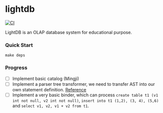 # lightdb

[![CI](https://github.com/MingjiHan99/lightdb/workflows/CI/badge.svg?branch=main)](https://github.com/MingjiHan99/lightdb/actions)

LightDB is an OLAP database system for educational purpose.

### Quick Start

```
make deps

```

### Progress

- [ ] Implement basic catalog (Mingji)
- [ ] Implement a parser tree transformer, we need to transfer AST into our own statement definition. [Reference](https://github.com/singularity-data/risingwave/tree/master/cpp/src/parser/statement)
- [ ] Implement a very basic binder, which can process `create table t1 (v1 int not null, v2 int not null)`, `insert into t1 (1,2), (3, 4), (5,6)` and `select v1, v2, v1 + v2 from t1`.
